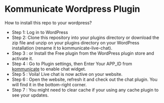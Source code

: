 # Kommunicate Wordpress Plugin 

How to install this repo to your wordpress?
* Step 1: Log in to WordPress
* Step 2: Clone this repository into your plugins directory or download the zip file and unzip on your plugins directory on your WordPress installation (rename it to kommunicate-live-chat). 
* Step 3 : or Install the Free plugin from the WordPress plugin store and activate it.
* Step 4 : Go to Plugin settings, then Enter Your APP_ID from [kommunicate](https://www.kommunicate.io/) to enable chat widget.
* Step 5 : Voila! Live chat is now active on your website.
* Step 6 : Open the website, refresh it and check out the chat plugin. You will find it in the bottom-right corner.
* Step 7 : You might need to clear cache if your using any cache plugin to see your updates.
